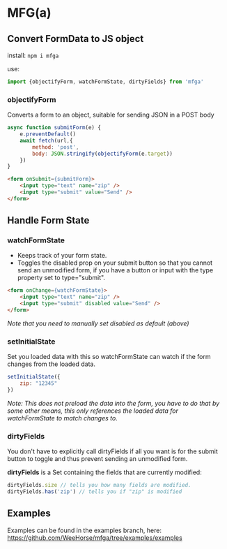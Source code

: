 # MFG(a)

## Convert FormData to JS object

install: `npm i mfga`

use:

```js
import {objectifyForm, watchFormState, dirtyFields} from 'mfga'
```

### objectifyForm
Converts a form to an object, suitable for sending JSON in a POST body

```js
async function submitForm(e) {
    e.preventDefault()
    await fetch(url,{
        method: 'post',
        body: JSON.stringify(objectifyForm(e.target))
    })
}
```

```html
<form onSubmit={submitForm}>
    <input type="text" name="zip" />
    <input type="submit" value="Send" />
</form>
```

## Handle Form State

### watchFormState
* Keeps track of your form state.
* Toggles the disabled prop on your submit button so that you cannot send an unmodified form, if you have a button or input with the type property set to type="submit".

```html
<form onChange={watchFormState}>
    <input type="text" name="zip" />
    <input type="submit" disabled value="Send" />
</form>
```

_Note that you need to manually set disabled as default (above)_

### setInitialState
Set you loaded data with this so watchFormState can watch if the form changes from the loaded data. 

```js
setInitialState({
    zip: "12345"
})
```

_Note: This does not preload the data into the form, you have to do that by some other means, this only references the loaded data for watchFormState to match changes to._

### dirtyFields
You don't have to explicitly call dirtyFields if all you want is for the submit button to toggle and thus prevent sending an unmodified form. 

__dirtyFields__ is a Set containing the fields that are currently modified:


```js
dirtyFields.size // tells you how many fields are modified.
dirtyFields.has('zip') // tells you if "zip" is modified
```

## Examples
Examples can be found in the examples branch, here: 
https://github.com/WeeHorse/mfga/tree/examples/examples
